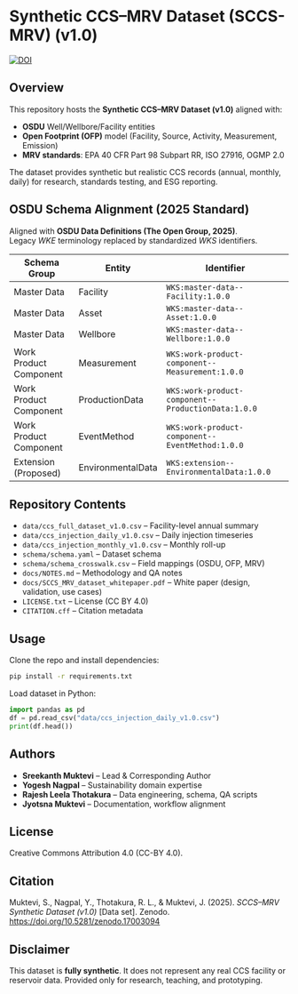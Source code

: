 # Synthetic CCS–MRV Dataset (SCCS-MRV) (v1.0)

[![DOI](https://zenodo.org/badge/DOI/10.5281/zenodo.17003094.svg)](https://doi.org/10.5281/zenodo.17003094)

## Overview
This repository hosts the **Synthetic CCS–MRV Dataset (v1.0)** aligned with:
- **OSDU** Well/Wellbore/Facility entities
- **Open Footprint (OFP)** model (Facility, Source, Activity, Measurement, Emission)
- **MRV standards**: EPA 40 CFR Part 98 Subpart RR, ISO 27916, OGMP 2.0

The dataset provides synthetic but realistic CCS records (annual, monthly, daily) for research, standards testing, and ESG reporting.


## OSDU Schema Alignment (2025 Standard)
Aligned with **OSDU Data Definitions (The Open Group, 2025)**.  
Legacy *WKE* terminology replaced by standardized *WKS* identifiers.

| Schema Group | Entity | Identifier |
|---------------|---------|------------|
| Master Data | Facility | `WKS:master-data--Facility:1.0.0` |
| Master Data | Asset | `WKS:master-data--Asset:1.0.0` |
| Master Data | Wellbore | `WKS:master-data--Wellbore:1.0.0` |
| Work Product Component | Measurement | `WKS:work-product-component--Measurement:1.0.0` |
| Work Product Component | ProductionData | `WKS:work-product-component--ProductionData:1.0.0` |
| Work Product Component | EventMethod | `WKS:work-product-component--EventMethod:1.0.0` |
| Extension (Proposed) | EnvironmentalData | `WKS:extension--EnvironmentalData:1.0.0` |

## Repository Contents
- `data/ccs_full_dataset_v1.0.csv` – Facility-level annual summary
- `data/ccs_injection_daily_v1.0.csv` – Daily injection timeseries
- `data/ccs_injection_monthly_v1.0.csv` – Monthly roll-up
- `schema/schema.yaml` – Dataset schema
- `schema/schema_crosswalk.csv` – Field mappings (OSDU, OFP, MRV)
- `docs/NOTES.md` – Methodology and QA notes
- `docs/SCCS_MRV_dataset_whitepaper.pdf` – White paper (design, validation, use cases)
- `LICENSE.txt` – License (CC BY 4.0)
- `CITATION.cff` – Citation metadata

## Usage
Clone the repo and install dependencies:
```bash
pip install -r requirements.txt
```

Load dataset in Python:
```python
import pandas as pd
df = pd.read_csv("data/ccs_injection_daily_v1.0.csv")
print(df.head())
```

## Authors
- **Sreekanth Muktevi** – Lead & Corresponding Author
- **Yogesh Nagpal** – Sustainability domain expertise
- **Rajesh Leela Thotakura** – Data engineering, schema, QA scripts
- **Jyotsna Muktevi** – Documentation, workflow alignment

## License
Creative Commons Attribution 4.0 (CC-BY 4.0).

## Citation
Muktevi, S., Nagpal, Y., Thotakura, R. L., & Muktevi, J. (2025). *SCCS–MRV Synthetic Dataset (v1.0)* [Data set]. Zenodo. https://doi.org/10.5281/zenodo.17003094

## Disclaimer
This dataset is **fully synthetic**. It does not represent any real CCS facility or reservoir data. Provided only for research, teaching, and prototyping.
